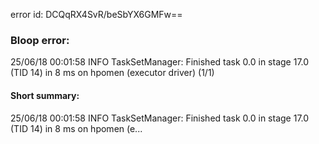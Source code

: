 error id: DCQqRX4SvR/beSbYX6GMFw==
### Bloop error:

25/06/18 00:01:58 INFO TaskSetManager: Finished task 0.0 in stage 17.0 (TID 14) in 8 ms on hpomen (executor driver) (1/1)
#### Short summary: 

25/06/18 00:01:58 INFO TaskSetManager: Finished task 0.0 in stage 17.0 (TID 14) in 8 ms on hpomen (e...